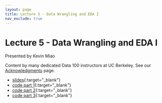 ```yaml
---
layout: page
title: Lecture 5 - Data Wrangling and EDA I
nav_exclude: true
---
```


# Lecture 5 - Data Wrangling and EDA I

Presented by Kevin Miao

Content by many dedicated Data 100 instructors at UC Berkeley. See our [Acknowledgments](../../acks) page.

- [slides](https://docs.google.com/presentation/d/1ZvKVSG3sGLBFhL7YjLOVKw8lpBFfHxCKtOuoaNGok5U/edit?usp=sharing){:target="_blank"}
- [code part 1](https://data100.datahub.berkeley.edu/hub/user-redirect/git-pull?repo=https%3A%2F%2Fgithub.com%2FDS-100%2Fsu24-materials&urlpath=lab%2Ftree%2Fsu24-materials%2Flecture%2Flec05%2Flec05-part-1-eda-tuberculosis.ipynb&branch=main){:target="_blank"}
- [code part 2](https://data100.datahub.berkeley.edu/hub/user-redirect/git-pull?repo=https%3A%2F%2Fgithub.com%2FDS-100%2Fsu24-materials&urlpath=lab%2Ftree%2Fsu24-materials%2Flecture%2Flec05%2Flec05-part-2-eda-structure.ipynb&branch=main){:target="_blank"}
- [code part 3](https://data100.datahub.berkeley.edu/hub/user-redirect/git-pull?repo=https%3A%2F%2Fgithub.com%2FDS-100%2Fsu24-materials&urlpath=lab%2Ftree%2Fsu24-materials%2Flecture%2Flec05%2Flec05-part-3-eda-Mauna-Loa-CO2.ipynb&branch=main){:target="_blank"}